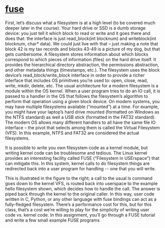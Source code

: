# **[fuse](https://people.duke.edu/~tkb13/courses/ece566-2020fa/homework/program-fuse.pdf)**

First, let’s discuss what a filesystem is at a high level (to be covered much deeper later in the course).
Your hard drive or SSD is a dumb storage device: you just tell it which block to read or write and it goes
there and does that: the interface is just read_block(int blocknum) and
writeblock(int blocknum, char* data).
We could just live with that – just making a note that block 42 is my tax records and blocks 43-49 is a
picture of my dog, but that gets cumbersome.
A filesystem stores information about which blocks correspond to which pieces of information (files) on
the hard drive itself. It provides the hierarchical directory abstraction, the permissions abstraction, and
other metadata things (timestamps, etc.). The filesystem uses the block device’s
read_block/write_block interface in order to provide a richer interface that includes OS
primitives you’re used to: open, close, read, write, mkdir, delete, etc.
The usual architecture for a modern filesystem is a module within the OS kernel. When a user program
tries to do an IO call, it is passed to a handler in the OS that follows the filesystem’s algorithm to
perform that operation using a given block device. On modern systems, you may have multiple
filesystems available (“mounted”) at a time. For example, you might have your laptop’s hard drive
mounted (formatted on Windows as the NTFS standard) as well a USB stick (formatted in the FAT32
standard). The modern OS allows many different handlers to all have the same file IO interface – the
pivot that selects among them is called the Virtual Filesystem (VFS). In this example, NTFS and FAT32 are
considered the actual filesystems.

It is possible to write you own filesystem code as a kernel module, but writing kernel code can be
troublesome and tedious. The Linux kernel provides an interesting facility called FUSE (“Filesystem in
USErspace”) that can mitigate this. In this system, kernel calls to do filesystem things are redirected back
into a user program for handling -- one that you will write.

This is illustrated in the figure to the right; a call to
the usual ls command goes down to the kernel
VFS, is routed back into userspace to the example
hello filesystem shown, which decides how to
handle the call. The answer is piped back through
the kernel to the original caller. In this way, user
code written in C, Python, or any other language
with fuse bindings can act as a fully-fledged
filesystem. There’s a performance cost for this, but
for this class, that’s a cost we’re willing to play for
the simplicity of writing user code vs. kernel code.
In this assignment, you’ll go through a FUSE tutorial and write a few small example FUSE programs
